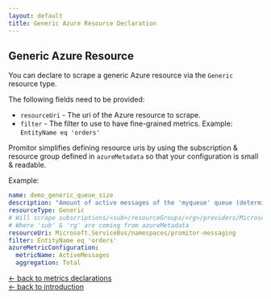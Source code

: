 ```yaml
---
layout: default
title: Generic Azure Resource Declaration
---
```


## Generic Azure Resource
You can declare to scrape a generic Azure resource via the `Generic` resource type.

The following fields need to be provided:
- `resourceUri` - The uri of the Azure resource to scrape.
- `filter` - The filter to use to have fine-grained metrics. Example: `EntityName eq 'orders'`

Promitor simplifies defining resource uris by using the subscription & resource group defined in `azureMetadata` so that your configuration is small & readable.

Example:
```yaml
name: demo_generic_queue_size
description: "Amount of active messages of the 'myqueue' queue (determined with Generic provider)"
resourceType: Generic
# Will scrape subscriptions/<sub>/resourceGroups/<rg>/providers/Microsoft.ServiceBus/namespaces/promitor-messaging
# Where 'sub' & 'rg' are coming from azureMetadata
resourceUri: Microsoft.ServiceBus/namespaces/promitor-messaging
filter: EntityName eq 'orders'
azureMetricConfiguration:
  metricName: ActiveMessages
  aggregation: Total
```

[&larr; back to metrics declarations](/configuration/metrics)<br />
[&larr; back to introduction](/)